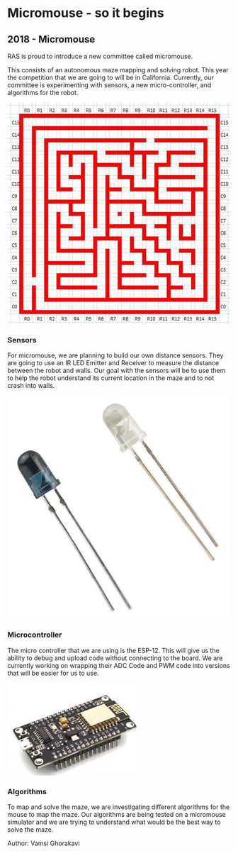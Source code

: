 # Micromouse - so it begins
## 2018 - Micromouse

RAS is proud to introduce a new committee called micromouse.

This consists of an autonomous maze mapping and solving robot. This year the competition that we are going to will be in California. Currently, our committee is experimenting with sensors, a new micro-controller, and algorithms for the robot.

![maze schematic](/src/_posts//blog/2018-10-21-micromouse/1.jpg)

### Sensors

For micromouse, we are planning to build our own distance sensors. They are going to use an IR LED Emitter and Receiver to measure the distance between the robot and walls. Our goal with the sensors will be to use them to help the robot understand its current location in the maze and to not crash into walls.

![LEDs](/src/_posts//blog/2018-10-21-micromouse/2.jpg)

### Microcontroller

The micro controller that  we are using is the ESP-12. This will give us the ability to debug and upload code without connecting to the board. We are currently working on wrapping their ADC Code and PWM code into versions that will be easier for us to use.

![microcontroller](/src/_posts//blog/2018-10-21-micromouse/3.jpg)

### Algorithms

To map and solve the maze, we are investigating different algorithms for the mouse to map the maze. Our algorithms are being tested on a micromouse simulator and we are trying to understand what would be the best way to solve the maze.

Author: Vamsi Ghorakavi